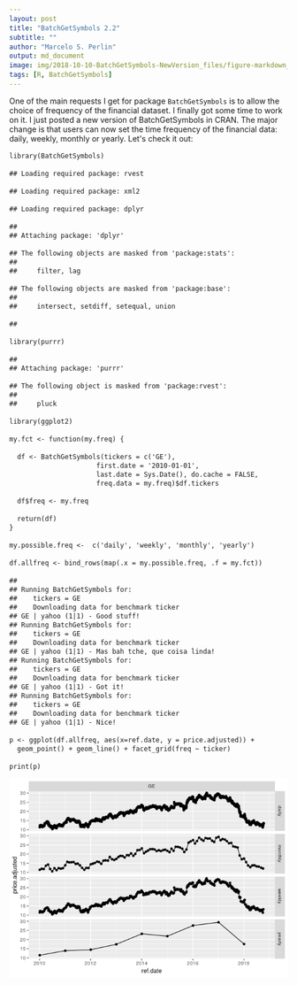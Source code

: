 ```yaml
---
layout: post
title: "BatchGetSymbols 2.2"
subtitle: ""
author: "Marcelo S. Perlin"
output: md_document
image: img/2018-10-10-BatchGetSymbols-NewVersion_files/figure-markdown_strict/unnamed-chunk-1-1.png
tags: [R, BatchGetSymbols]
---
```


One of the main requests I get for package `BatchGetSymbols` is to allow
the choice of frequency of the financial dataset. I finally got some time to work on it. I just posted a new version of
BatchGetSymbols in CRAN. The major change is that users can now set the
time frequency of the financial data: daily, weekly, monthly or yearly.
Let's check it out:

    library(BatchGetSymbols)

    ## Loading required package: rvest

    ## Loading required package: xml2

    ## Loading required package: dplyr

    ## 
    ## Attaching package: 'dplyr'

    ## The following objects are masked from 'package:stats':
    ## 
    ##     filter, lag

    ## The following objects are masked from 'package:base':
    ## 
    ##     intersect, setdiff, setequal, union

    ## 

    library(purrr)

    ## 
    ## Attaching package: 'purrr'

    ## The following object is masked from 'package:rvest':
    ## 
    ##     pluck

    library(ggplot2)

    my.fct <- function(my.freq) {
      
      df <- BatchGetSymbols(tickers = c('GE'), 
                          first.date = '2010-01-01',
                          last.date = Sys.Date(), do.cache = FALSE,
                          freq.data = my.freq)$df.tickers
      
      df$freq <- my.freq

      return(df)
    }

    my.possible.freq <-  c('daily', 'weekly', 'monthly', 'yearly')

    df.allfreq <- bind_rows(map(.x = my.possible.freq, .f = my.fct))

    ## 
    ## Running BatchGetSymbols for:
    ##    tickers = GE
    ##    Downloading data for benchmark ticker
    ## GE | yahoo (1|1) - Good stuff!
    ## Running BatchGetSymbols for:
    ##    tickers = GE
    ##    Downloading data for benchmark ticker
    ## GE | yahoo (1|1) - Mas bah tche, que coisa linda!
    ## Running BatchGetSymbols for:
    ##    tickers = GE
    ##    Downloading data for benchmark ticker
    ## GE | yahoo (1|1) - Got it!
    ## Running BatchGetSymbols for:
    ##    tickers = GE
    ##    Downloading data for benchmark ticker
    ## GE | yahoo (1|1) - Nice!

    p <- ggplot(df.allfreq, aes(x=ref.date, y = price.adjusted)) + 
      geom_point() + geom_line() + facet_grid(freq ~ ticker)

    print(p)

![](/img/2018-10-10-BatchGetSymbols-NewVersion_files/figure-markdown_strict/unnamed-chunk-1-1.png)

